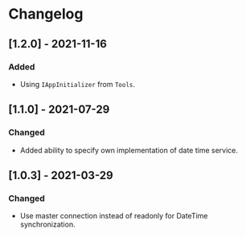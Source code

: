 # Changelog

## [1.2.0] - 2021-11-16

### Added

- Using `IAppInitializer` from `Tools`.

## [1.1.0] - 2021-07-29

### Changed

- Added ability to specify own implementation of date time service.

## [1.0.3] - 2021-03-29

### Changed

- Use master connection instead of readonly for DateTime synchronization.
